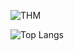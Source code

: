 ![THM](https://tryhackme-badges.s3.amazonaws.com/GoGoGadg3t.png)

![Top Langs](https://github-readme-stats.vercel.app/api/top-langs/?username=goujonmael&layout=compact&hide=Ada,CSS)
